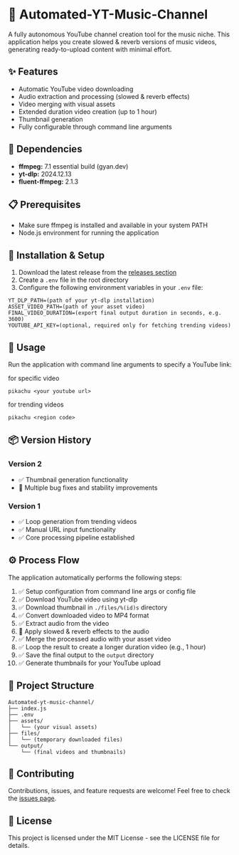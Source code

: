 # 🎵 Automated-YT-Music-Channel

A fully autonomous YouTube channel creation tool for the music niche. This application helps you create slowed & reverb versions of music videos, generating ready-to-upload content with minimal effort.

## ✨ Features

- Automatic YouTube video downloading
- Audio extraction and processing (slowed & reverb effects)
- Video merging with visual assets
- Extended duration video creation (up to 1 hour)
- Thumbnail generation
- Fully configurable through command line arguments

## 🔧 Dependencies

- **ffmpeg:** 7.1 essential build (gyan.dev)
- **yt-dlp:** 2024.12.13
- **fluent-ffmpeg:** 2.1.3

## 📋 Prerequisites

- Make sure ffmpeg is installed and available in your system PATH
- Node.js environment for running the application

## 🚀 Installation & Setup

1. Download the latest release from the [releases section](https://github.com/aditya-gupta-dev/Automated-yt-music-channel/releases)
2. Create a `.env` file in the root directory
3. Configure the following environment variables in your `.env` file:

```
YT_DLP_PATH=(path of your yt-dlp installation)
ASSET_VIDEO_PATH=(path of your asset video)
FINAL_VIDEO_DURATION=(export final output duration in seconds, e.g. 3600)
YOUTUBE_API_KEY=(optional, required only for fetching trending videos)
```

## 📝 Usage

Run the application with command line arguments to specify a YouTube link:

for specific video
```
pikachu <your youtube url>
```

for trending videos
```
pikachu <region code>
```

## 📦 Version History

### Version 2
- ✅ Thumbnail generation functionality
- 🐛 Multiple bug fixes and stability improvements

### Version 1
- ✅ Loop generation from trending videos
- ✅ Manual URL input functionality
- ✅ Core processing pipeline established

## ⚙️ Process Flow

The application automatically performs the following steps:

1. ✅ Setup configuration from command line args or config file
2. ✅ Download YouTube video using yt-dlp
3. ✅ Download thumbnail in `./files/%(id)s` directory
4. ✅ Convert downloaded video to MP4 format
5. ✅ Extract audio from the video
6. 🔄 Apply slowed & reverb effects to the audio
7. ✅ Merge the processed audio with your asset video
8. ✅ Loop the result to create a longer duration video (e.g., 1 hour)
9. ✅ Save the final output to the `output` directory
10. ✅ Generate thumbnails for your YouTube upload

## 📁 Project Structure

```
Automated-yt-music-channel/
├── index.js
├── .env
├── assets/
│   └── (your visual assets)
├── files/
│   └── (temporary downloaded files)
└── output/
    └── (final videos and thumbnails)
```

## 🤝 Contributing

Contributions, issues, and feature requests are welcome! Feel free to check the [issues page](https://github.com/aditya-gupta-dev/Automated-yt-music-channel/issues).

## 📜 License

This project is licensed under the MIT License - see the LICENSE file for details.

